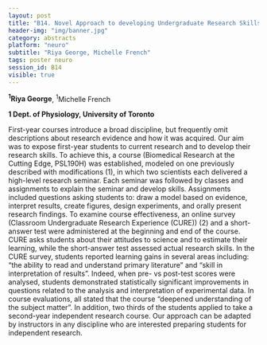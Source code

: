 ```yaml
---
layout: post
title: "B14. Novel Approach to developing Undergraduate Research Skills in First-year"
header-img: "img/banner.jpg"
category: abstracts
platform: "neuro"
subtitle: "Riya George, Michelle French"
tags: poster neuro
session_id: B14
visible: true
---
```

**<sup>1</sup>Riya George**, <sup>1</sup>Michelle French

__1 Dept. of Physiology, University of Toronto__

First-year courses introduce a broad discipline, but frequently omit descriptions about research evidence and how it was acquired. Our aim was to expose first-year students to current research and to develop their research skills. To achieve this, a course (Biomedical Research at the Cutting Edge, PSL190H) was established, modeled on one previously described with modifications (1), in which two scientists each delivered a high-level research seminar. Each seminar was followed by classes and assignments to explain the seminar and develop skills. Assignments included questions asking students to: draw a model based on evidence, interpret results, create figures, design experiments, and orally present research findings. To examine course effectiveness, an online survey (Classroom Undergraduate Research Experience (CURE)) (2) and a short-answer test were administered at the beginning and end of the course. CURE asks students about their attitudes to science and to estimate their learning, while the short-answer test assessed actual research skills. In the CURE survey, students reported learning gains in several areas including: “the ability to read and understand primary literature” and “skill in interpretation of results”. Indeed, when pre- vs post-test scores were analysed, students demonstrated statistically significant improvements in questions related to the analysis and interpretation of experimental data. In course evaluations, all stated that the course “deepened understanding of the subject matter”. In addition, two thirds of the students applied to take a second-year independent research course. Our approach can be adapted by instructors in any discipline who are interested preparing students for independent research.
